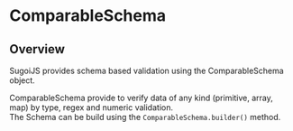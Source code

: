 # ComparableSchema

## Overview

SugoiJS provides schema based validation using the ComparableSchema object.

ComparableSchema provide to verify data of any kind \(primitive, array, map\) by type, regex and numeric validation.  
The Schema can be build using the `ComparableSchema.builder()` method.

